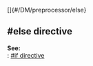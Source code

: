 []{#/DM/preprocessor/else}    
## #else directive    
**See:**    
:   [#if directive](/ref/DM/preprocessor/if/if.md)  